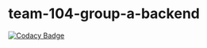 # team-104-group-a-backend

[![Codacy Badge](https://api.codacy.com/project/badge/Grade/8c05bfacb48041719499eb5276f1a010)](https://app.codacy.com/gh/BuildForSDGCohort2/team-104-group-a-backend?utm_source=github.com&utm_medium=referral&utm_content=BuildForSDGCohort2/team-104-group-a-backend&utm_campaign=Badge_Grade_Settings)